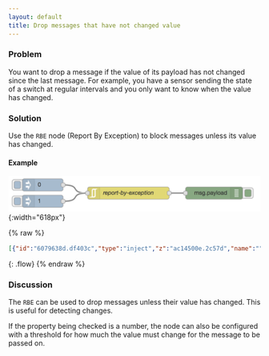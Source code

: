 ```yaml
---
layout: default
title: Drop messages that have not changed value
---
```


### Problem

You want to drop a message if the value of its payload has not changed since the
last message. For example, you have a sensor sending the state of a switch at
regular intervals and you only want to know when the value has changed.


### Solution

Use the <code class="node">RBE</code> node (Report By Exception) to block messages
unless its value has changed.

#### Example

![](/images/basic/report-by-exception.png){:width="618px"}

{% raw %}
~~~json
[{"id":"6079638d.df403c","type":"inject","z":"ac14500e.2c57d","name":"","topic":"","payload":"0","payloadType":"num","repeat":"","crontab":"","once":false,"onceDelay":0.1,"x":90,"y":1500,"wires":[["87129503.c7b358"]]},{"id":"87129503.c7b358","type":"rbe","z":"ac14500e.2c57d","name":"report-by-exception","func":"deadband","gap":"","start":"","inout":"out","property":"payload","x":300,"y":1520,"wires":[["5e2ffc27.c61dd4"]]},{"id":"5e2ffc27.c61dd4","type":"debug","z":"ac14500e.2c57d","name":"","active":true,"tosidebar":true,"console":false,"tostatus":false,"complete":"payload","targetType":"msg","x":510,"y":1520,"wires":[]},{"id":"2dc49f96.3070c","type":"inject","z":"ac14500e.2c57d","name":"","topic":"","payload":"1","payloadType":"num","repeat":"","crontab":"","once":false,"onceDelay":0.1,"x":90,"y":1540,"wires":[["87129503.c7b358"]]}]
~~~
{: .flow}
{% endraw %}

### Discussion

The <code class="node">RBE</code> can be used to drop messages unless their value
has changed. This is useful for detecting changes.

If the property being checked is a number, the node can also be configured with
a threshold for how much the value must change for the message to be passed on.

